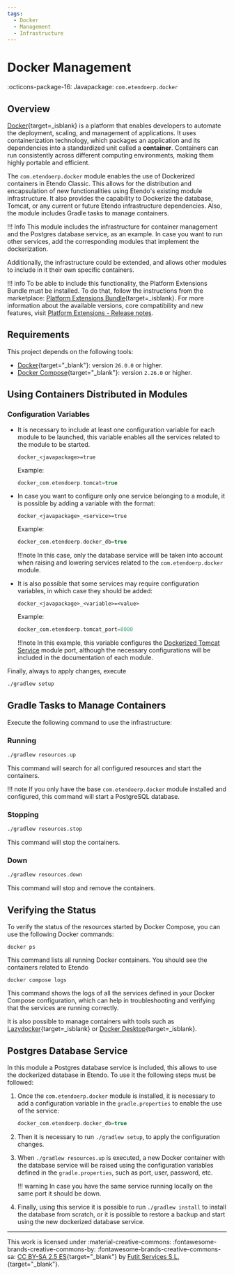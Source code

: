 ```yaml
---
tags:
  - Docker
  - Management
  - Infrastructure
---
```


# Docker Management

:octicons-package-16: Javapackage: `com.etendoerp.docker`

## Overview

[Docker](https://docs.docker.com/){target=_isblank} is a platform that enables developers to automate the deployment, scaling, and management of applications. It uses containerization technology, which packages an application and its dependencies into a standardized unit called a **container**. Containers can run consistently across different computing environments, making them highly portable and efficient.

The `com.etendoerp.docker` module enables the use of Dockerized containers in Etendo Classic. This allows for the distribution and encapsulation of new functionalities using Etendo's existing module infrastructure. It also provides the capability to Dockerize the database, Tomcat, or any current or future Etendo infrastructure dependencies. Also, the module includes Gradle tasks to manage containers.

!!! Info 
    This module includes the infrastructure for container management and the Postgres database service, as an example. In case you want to run other services, add the corresponding modules that implement the dockerization.  

Additionally, the infrastructure could be extended, and allows other modules to include in it their own specific containers.

!!! info
    To be able to include this functionality, the Platform Extensions Bundle must be installed. To do that, follow the instructions from the marketplace: [Platform Extensions Bundle](https://marketplace.etendo.cloud/#/product-details?module=5AE4A287F2584210876230321FBEE614){target=_isblank}. For more information about the available versions, core compatibility and new features, visit [Platform Extensions - Release notes](https://docs.etendo.software/latest/whats-new/release-notes/etendo-classic/bundles/platform-extensions/release-notes.md).

## Requirements

This project depends on the following tools:

- [Docker](https://docs.docker.com/get-docker/){target="_blank"}: version `26.0.0` or higher.
- [Docker Compose](https://docs.docker.com/compose/install/){target="_blank"}: version `2.26.0` or higher.

## Using Containers Distributed in Modules

### Configuration Variables

  - It is necessary to include at least one configuration variable for each module to be launched, this variable enables all the services related to the module to be started.
    
    `docker_<javapackage>=true`
    
    
    Example:
    ``` groovy title="gradle.properties"
    docker_com.etendoerp.tomcat=true
    ```

  - In case you want to configure only one service belonging to a module, it is possible by adding a variable with the format:

    `docker_<javapackage>_<service>=true`

    Example:
    ``` groovy title="gradle.properties"
    docker_com.etendoerp.docker_db=true
    ```
    !!!note
        In this case, only the database service will be taken into account when raising and lowering services related to the `com.etendoerp.docker` module. 
    
  - It is also possible that some services may require configuration variables, in which case they should be added: 

    `docker_<javapackage>_<variable>=<value>`

    Example:
    ``` groovy title="gradle.properties"
    docker_com.etendoerp.tomcat_port=8080
    ``` 
    !!!note
        In this example, this variable configures the [Dockerized Tomcat Service](./tomcat-dockerized-service.md) module port, although the necessary configurations will be included in the documentation of each module.

  Finally, always to apply changes, execute 

  ``` bash title="Terminal"
  ./gradlew setup
  ```

## Gradle Tasks to Manage Containers
Execute the following command to use the infrastructure:

### Running

``` bash title="Terminal"
./gradlew resources.up
```
This command will search for all configured resources and start the containers.

!!! note 
    If you only have the base `com.etendoerp.docker` module installed and configured, this command will start a PostgreSQL database.

### Stopping
``` bash title="Terminal"
./gradlew resources.stop
```
This command will stop the containers.

### Down

``` bash title="Terminal"
./gradlew resources.down
```
This command will stop and remove the containers.


## Verifying the Status

To verify the status of the resources started by Docker Compose, you can use the following Docker commands:

`docker ps`

This command lists all running Docker containers. You should see the containers related to Etendo

`docker compose logs`

This command shows the logs of all the services defined in your Docker Compose configuration, which can help in troubleshooting and verifying that the services are running correctly.

It is also possible to manage containers with tools such as [Lazydocker](https://github.com/jesseduffield/lazydocker#installation){target=_isblank} or [Docker Desktop](https://www.docker.com/products/docker-desktop/){target=_isblank}.


## Postgres Database Service

In this module a Postgres database service is included, this allows to use the dockerized database in Etendo. To use it the following steps must be followed:

1. Once the `com.etendoerp.docker` module is installed, it is necessary to add a configuration variable in the `gradle.properties` to enable the use of the service:

    ``` groovy title="gradle.properties"
    docker_com.etendoerp.docker_db=true
    ```

2. Then it is necessary to run `./gradlew setup`, to apply the configuration changes.

3. When `./gradlew resources.up` is executed, a new Docker container with the database service will be raised using the configuration variables defined in the `gradle.properties`, such as port, user, password, etc. 

    !!! warning
        In case you have the same service running locally on the same port it should be down. 

4. Finally, using this service it is possible to run `./gradlew install` to install the database from scratch, or it is possible to restore a backup and start using the new dockerized database service. 



---
This work is licensed under :material-creative-commons: :fontawesome-brands-creative-commons-by: :fontawesome-brands-creative-commons-sa: [ CC BY-SA 2.5 ES](https://creativecommons.org/licenses/by-sa/2.5/es/){target="_blank"} by [Futit Services S.L.](https://etendo.software){target="_blank"}.
